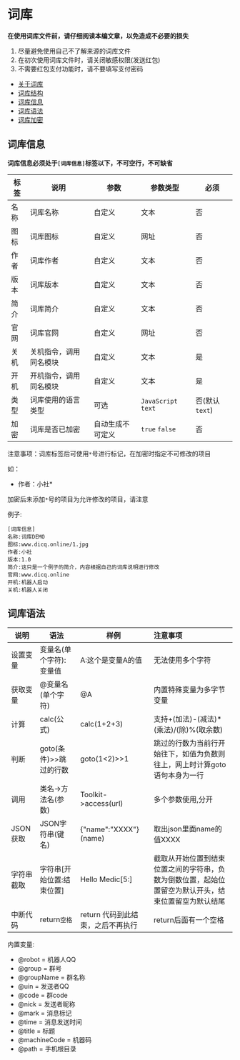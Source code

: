 # 词库
**在使用词库文件前，请仔细阅读本编文章，以免造成不必要的损失**

1. 尽量避免使用自己不了解来源的词库文件
2. 在初次使用词库文件时，请关闭敏感权限(发送红包)
3. 不需要红包支付功能时，请不要填写支付密码
- [关于词库](dic/dic-intro.md)
- [词库结构]()
- [词库信息](dic/dic-info.md)
- [词库语法](dic/dic.md)
- [词库加密](dic/dic-encrypt.md)

## 词库信息
**词库信息必须处于`[词库信息]`标签以下，不可空行，不可缺省**

|标签|说明|参数|参数类型|必须|
|--|--|--|--|--|
|名称|词库名称|自定义|文本|否|
|图标|词库图标|自定义|网址|否|
|作者|词库作者|自定义|文本|否|
|版本|词库版本|自定义|文本|否|
|简介|词库简介|自定义|文本|否|
|官网|词库官网|自定义|网址|否|
|关机|关机指令，调用同名模块|自定义|文本|是|
|开机|开机指令，调用同名模块|自定义|文本|是|
|类型|词库使用的语言类型|可选|`JavaScript` `text`|否(默认`text`)|
|加密|词库是否已加密|自动生成不可定义|`true` `false`|否|

注意事项：词库标签后可使用`*`号进行标记，在加密时指定不可修改的项目

如：

* 作者：小社*

加密后未添加`*`号的项目为允许修改的项目，请注意

例子:
```
[词库信息]
名称:词库DEMO
图标:www.dicq.online/1.jpg
作者:小社
版本:1.0
简介:这只是一个例子的简介，内容根据自己的词库说明进行修改
官网:www.dicq.online
开机:机器人启动
关机:机器人关闭
```

## 词库语法
| 说明       | 语法                      | 样例                              | 注意事项                                                     |
| ---------- | ------------------------- | --------------------------------- | :----------------------------------------------------------- |
| 设置变量   | 变量名(单个字符):变量值   | A:这个是变量A的值                 | 无法使用多个字符                                             |
| 获取变量   | @变量名(单个字符)         | @A                                | 内置特殊变量为多字节变量                                     |
| 计算       | calc(公式)                | calc(1+2+3)                       | 支持+(加法)-(减法)*(乘法)/(除)%(取余数)                      |
| 判断       | goto(条件)>>跳过的行数    | goto(1<2)>>1                      | 跳过的行数为当前行开始往下，如值为负数则往上，网上时计算goto语句本身为一行 |
| 调用       | 类名->方法名(参数)        | Toolkit->access(url)              | 多个参数使用\,分开                                           |
| JSON获取   | JSON字符串(键名)          | {"name":"XXXX"}(name)             | 取出json里面name的值XXXX                                     |
| 字符串截取 | 字符串[开始位置:结束位置] | Hello Medic[5:]                   | 截取从开始位置到结束位置之间的字符串，负数为倒数位置，起始位置留空为默认开头，结束位置留空为默认结尾 |
| 中断代码   | return`空格`              | return 代码到此结束，之后不再执行 | return后面有一个空格                                         |


内置变量:

- @robot = 机器人QQ
- @group = 群号
- @groupName = 群名称
- @uin = 发送者QQ
- @code = 群code
- @nick = 发送者昵称
- @mark = 消息标记
- @time = 消息发送时间
- @title = 标题
- @machineCode = 机器码
- @path = 手机根目录
